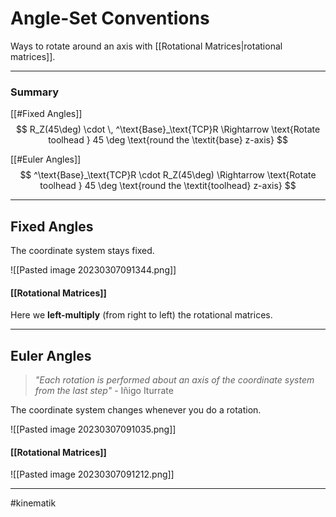 # Angle-Set Conventions
Ways to rotate around an axis with [[Rotational Matrices|rotational matrices]].

---

### Summary
[[#Fixed Angles]]
$$
R_Z(45\deg) \cdot \, ^\text{Base}_\text{TCP}R \Rightarrow \text{Rotate toolhead } 45 \deg \text{round the \textit{base} z-axis}
$$

[[#Euler Angles]]
$$
^\text{Base}_\text{TCP}R \cdot R_Z(45\deg)  \Rightarrow \text{Rotate  toolhead } 45 \deg \text{round the \textit{toolhead} z-axis}
$$

---


## Fixed Angles
The coordinate system stays fixed.

![[Pasted image 20230307091344.png]]

#### [[Rotational Matrices]]
Here we **left-multiply** (from right to left) the rotational matrices.


---

## Euler Angles
> *"Each rotation is performed about an axis of the coordinate system from the last step"*
>\- Iñigo Iturrate

The coordinate system changes whenever you do a rotation.

![[Pasted image 20230307091035.png]]


#### [[Rotational Matrices]]
![[Pasted image 20230307091212.png]]


---
#kinematik 
